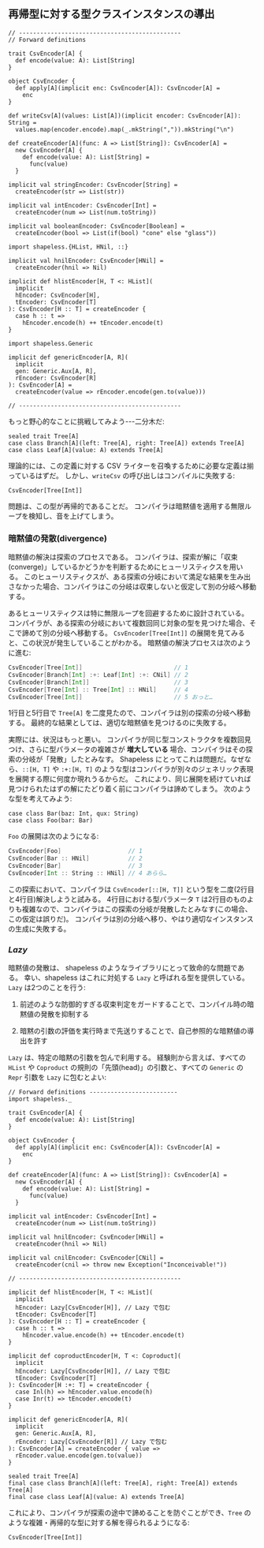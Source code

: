 ## 再帰型に対する型クラスインスタンスの導出

```tut:book:invisible
// ----------------------------------------------
// Forward definitions

trait CsvEncoder[A] {
  def encode(value: A): List[String]
}

object CsvEncoder {
  def apply[A](implicit enc: CsvEncoder[A]): CsvEncoder[A] =
    enc
}

def writeCsv[A](values: List[A])(implicit encoder: CsvEncoder[A]): String =
  values.map(encoder.encode).map(_.mkString(",")).mkString("\n")

def createEncoder[A](func: A => List[String]): CsvEncoder[A] =
  new CsvEncoder[A] {
    def encode(value: A): List[String] =
      func(value)
  }

implicit val stringEncoder: CsvEncoder[String] =
  createEncoder(str => List(str))

implicit val intEncoder: CsvEncoder[Int] =
  createEncoder(num => List(num.toString))

implicit val booleanEncoder: CsvEncoder[Boolean] =
  createEncoder(bool => List(if(bool) "cone" else "glass"))

import shapeless.{HList, HNil, ::}

implicit val hnilEncoder: CsvEncoder[HNil] =
  createEncoder(hnil => Nil)

implicit def hlistEncoder[H, T <: HList](
  implicit
  hEncoder: CsvEncoder[H],
  tEncoder: CsvEncoder[T]
): CsvEncoder[H :: T] = createEncoder {
  case h :: t =>
    hEncoder.encode(h) ++ tEncoder.encode(t)
}

import shapeless.Generic

implicit def genericEncoder[A, R](
  implicit
  gen: Generic.Aux[A, R],
  rEncoder: CsvEncoder[R]
): CsvEncoder[A] =
  createEncoder(value => rEncoder.encode(gen.to(value)))

// ----------------------------------------------
```

もっと野心的なことに挑戦してみよう---二分木だ:

```tut:book:silent
sealed trait Tree[A]
case class Branch[A](left: Tree[A], right: Tree[A]) extends Tree[A]
case class Leaf[A](value: A) extends Tree[A]
```

理論的には、この定義に対する CSV ライターを召喚するために必要な定義は揃っているはずだ。
しかし、`writeCsv` の呼び出しはコンパイルに失敗する:

```tut:book:fail
CsvEncoder[Tree[Int]]
```

問題は、この型が再帰的であることだ。
コンパイラは暗黙値を適用する無限ループを検知し、音を上げてしまう。

### 暗黙値の発散(divergence)

暗黙値の解決は探索のプロセスである。
コンパイラは、探索が解に「収束(converge)」しているかどうかを判断するためにヒューリスティクスを用いる。
このヒューリスティクスが、ある探索の分岐において満足な結果を生み出さなかった場合、コンパイラはこの分岐は収束しないと仮定して別の分岐へ移動する。

あるヒューリスティクスは特に無限ループを回避するために設計されている。
コンパイラが、ある探索の分岐において複数回同じ対象の型を見つけた場合、そこで諦めて別の分岐へ移動する。
`CsvEncoder[Tree[Int]]` の展開を見てみると、この状況が発生していることがわかる。
暗黙値の解決プロセスは次のように進む:

```scala
CsvEncoder[Tree[Int]]                          // 1
CsvEncoder[Branch[Int] :+: Leaf[Int] :+: CNil] // 2
CsvEncoder[Branch[Int]]                        // 3
CsvEncoder[Tree[Int] :: Tree[Int] :: HNil]     // 4
CsvEncoder[Tree[Int]]                          // 5 おっと…
```

1行目と5行目で `Tree[A]` を二度見たので、コンパイラは別の探索の分岐へ移動する。
最終的な結果としては、適切な暗黙値を見つけるのに失敗する。

実際には、状況はもっと悪い。
コンパイラが同じ型コンストラクタを複数回見つけ、さらに型パラメータの複雑さが **増大している** 場合、コンパイラはその探索の分岐が「発散」したとみなす。
Shapeless にとってこれは問題だ。なぜなら、`::[H, T]` や `:+:[H, T]` のような型はコンパイラが別々のジェネリック表現を展開する際に何度か現れうるからだ。
これにより、同じ展開を続けていれば見つけられたはずの解にたどり着く前にコンパイラは諦めてしまう。
次のような型を考えてみよう:

```tut:book:silent
case class Bar(baz: Int, qux: String)
case class Foo(bar: Bar)
```

`Foo` の展開は次のようになる:

```scala
CsvEncoder[Foo]                   // 1
CsvEncoder[Bar :: HNil]           // 2
CsvEncoder[Bar]                   // 3
CsvEncoder[Int :: String :: HNil] // 4 あらら…
```

この探索において、コンパイラは `CsvEncoder[::[H, T]]` という型を二度(2行目と4行目)解決しようと試みる。
4行目における型パラメータ `T` は2行目のものよりも複雑なので、コンパイラはこの探索の分岐が発散したとみなす(この場合、この仮定は誤りだ)。
コンパイラは別の分岐へ移り、やはり適切なインスタンスの生成に失敗する。

### *Lazy*

暗黙値の発散は、 shapeless のようなライブラリにとって致命的な問題である。
幸い、shapeless はこれに対処する `Lazy` と呼ばれる型を提供している。
`Lazy` は2つのことを行う:

 1. 前述のような防御的すぎる収束判定をガードすることで、コンパイル時の暗黙値の発散を抑制する

 2. 暗黙の引数の評価を実行時まで先送りすることで、自己参照的な暗黙値の導出を許す

`Lazy` は、特定の暗黙の引数を包んで利用する。
経験則から言えば、すべての`HList` や `Coproduct` の規則の「先頭(head)」の引数と、すべての `Generic` の `Repr` 引数を `Lazy` に包むとよい:

```tut:book:invisible:reset
// Forward definitions -------------------------
import shapeless._

trait CsvEncoder[A] {
  def encode(value: A): List[String]
}

object CsvEncoder {
  def apply[A](implicit enc: CsvEncoder[A]): CsvEncoder[A] =
    enc
}

def createEncoder[A](func: A => List[String]): CsvEncoder[A] =
  new CsvEncoder[A] {
    def encode(value: A): List[String] =
      func(value)
  }

implicit val intEncoder: CsvEncoder[Int] =
  createEncoder(num => List(num.toString))

implicit val hnilEncoder: CsvEncoder[HNil] =
  createEncoder(hnil => Nil)

implicit val cnilEncoder: CsvEncoder[CNil] =
  createEncoder(cnil => throw new Exception("Inconceivable!"))

// ----------------------------------------------
```

```tut:book:silent
implicit def hlistEncoder[H, T <: HList](
  implicit
  hEncoder: Lazy[CsvEncoder[H]], // Lazy で包む
  tEncoder: CsvEncoder[T]
): CsvEncoder[H :: T] = createEncoder {
  case h :: t =>
    hEncoder.value.encode(h) ++ tEncoder.encode(t)
}
```

```tut:book:silent
implicit def coproductEncoder[H, T <: Coproduct](
  implicit
  hEncoder: Lazy[CsvEncoder[H]], // Lazy で包む
  tEncoder: CsvEncoder[T]
): CsvEncoder[H :+: T] = createEncoder {
  case Inl(h) => hEncoder.value.encode(h)
  case Inr(t) => tEncoder.encode(t)
}
```

```tut:book:silent
implicit def genericEncoder[A, R](
  implicit
  gen: Generic.Aux[A, R],
  rEncoder: Lazy[CsvEncoder[R]] // Lazy で包む
): CsvEncoder[A] = createEncoder { value =>
  rEncoder.value.encode(gen.to(value))
}
```

```tut:book:invisible
sealed trait Tree[A]
final case class Branch[A](left: Tree[A], right: Tree[A]) extends Tree[A]
final case class Leaf[A](value: A) extends Tree[A]
```

これにより、コンパイラが探索の途中で諦めることを防ぐことができ、`Tree` のような複雑・再帰的な型に対する解を得られるようになる:

```tut:book
CsvEncoder[Tree[Int]]
```

